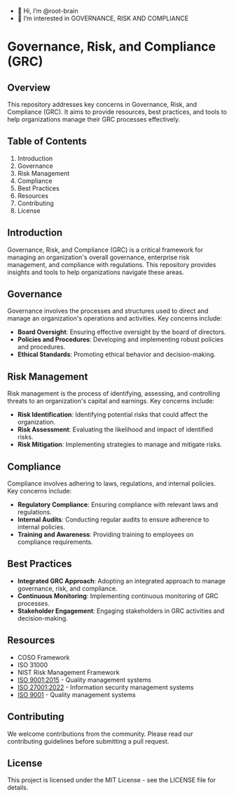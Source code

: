 - 👋 Hi, I’m @root-brain
- 👀 I’m interested in GOVERNANCE, RISK AND COMPLIANCE 
  
# Governance, Risk, and Compliance (GRC)

## Overview
This repository addresses key concerns in Governance, Risk, and Compliance (GRC). It aims to provide resources, best practices, and tools to help organizations manage their GRC processes effectively.

## Table of Contents
1. Introduction
2. Governance
3. Risk Management
4. Compliance
5. Best Practices
6. Resources
7. Contributing
8. License

## Introduction
Governance, Risk, and Compliance (GRC) is a critical framework for managing an organization's overall governance, enterprise risk management, and compliance with regulations. This repository provides insights and tools to help organizations navigate these areas.

## Governance
Governance involves the processes and structures used to direct and manage an organization's operations and activities. Key concerns include:
- **Board Oversight**: Ensuring effective oversight by the board of directors.
- **Policies and Procedures**: Developing and implementing robust policies and procedures.
- **Ethical Standards**: Promoting ethical behavior and decision-making.

## Risk Management
Risk management is the process of identifying, assessing, and controlling threats to an organization's capital and earnings. Key concerns include:
- **Risk Identification**: Identifying potential risks that could affect the organization.
- **Risk Assessment**: Evaluating the likelihood and impact of identified risks.
- **Risk Mitigation**: Implementing strategies to manage and mitigate risks.

## Compliance
Compliance involves adhering to laws, regulations, and internal policies. Key concerns include:
- **Regulatory Compliance**: Ensuring compliance with relevant laws and regulations.
- **Internal Audits**: Conducting regular audits to ensure adherence to internal policies.
- **Training and Awareness**: Providing training to employees on compliance requirements.

## Best Practices
- **Integrated GRC Approach**: Adopting an integrated approach to manage governance, risk, and compliance.
- **Continuous Monitoring**: Implementing continuous monitoring of GRC processes.
- **Stakeholder Engagement**: Engaging stakeholders in GRC activities and decision-making.

## Resources
- COSO Framework
- ISO 31000
- NIST Risk Management Framework
- [ISO 9001:2015](https://www.iso.org/standard/62085.html) - Quality management systems
- [ISO 27001:2022](https://www.iso.org/standard/27001) - Information security management systems
- [ISO 9001](https://asq.org/quality-resources/iso-9001) - Quality management systems

## Contributing
We welcome contributions from the community. Please read our contributing guidelines before submitting a pull request.

## License
This project is licensed under the MIT License - see the LICENSE file for details.
